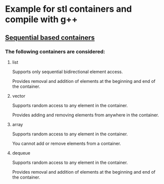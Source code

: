 # Example for stl containers and compile with g++ 

## [Sequential based containers](src/sequential/)

### The following containers are considered:
1) list 

    Supports only sequential bidirectional element access.

    Provides removal and addition of elements at the beginning and end of the container.

2) vector

    Supports random access to any element in the container.

    Provides adding and removing elements from anywhere in the container.
3) array

    Supports random access to any element in the container.

    You cannot add or remove elements from a container.
4) dequeue

    Supports random access to any element in the container.

    Provides removal and addition of elements at the beginning and end of the container.